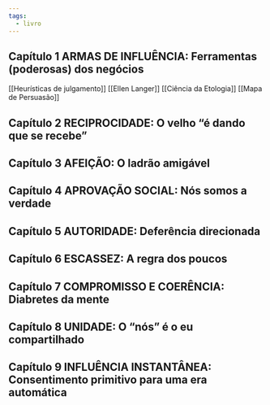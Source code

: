 ```yaml
---
tags:
  - livro
---
```

## Capítulo 1 ARMAS DE INFLUÊNCIA: Ferramentas (poderosas) dos negócios
[[Heurísticas de julgamento]]
[[Ellen Langer]]
[[Ciência da Etologia]]
[[Mapa de Persuasão]]
## Capítulo 2 RECIPROCIDADE: O velho “é dando que se recebe”

## Capítulo 3 AFEIÇÃO: O ladrão amigável

## Capítulo 4 APROVAÇÃO SOCIAL: Nós somos a verdade

## Capítulo 5 AUTORIDADE: Deferência direcionada

## Capítulo 6 ESCASSEZ: A regra dos poucos

## Capítulo 7 COMPROMISSO E COERÊNCIA: Diabretes da mente

## Capítulo 8 UNIDADE: O “nós” é o eu compartilhado

## Capítulo 9 INFLUÊNCIA INSTANTÂNEA: Consentimento primitivo para uma era automática


